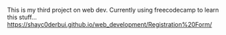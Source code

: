 This is my third project on web dev.
Currently using freecodecamp to learn this stuff...
https://shayc0derbui.github.io/web_development/Registration%20Form/
